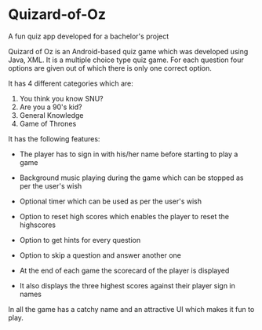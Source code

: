 # Quizard-of-Oz
A fun quiz app developed for a bachelor's project

Quizard of Oz is an Android-based quiz game which was developed
using Java, XML. It is a multiple choice type quiz game. For each question
four options are given out of which there is only one correct option.

It has 4 different categories which are: 
1. You think you know SNU?
2. Are you a 90's kid?
3. General Knowledge
4. Game of Thrones

It has the following features:

- The player has to sign in with his/her name before starting to play a game

- Background music playing during the game which can be stopped as per the user's wish

- Optional timer which can be used as per the user's wish

- Option to reset high scores which enables the player to reset the highscores

- Option to get hints for every question

- Option to skip a question and answer another one

- At the end of each game the scorecard of the player is displayed

- It also displays the three highest scores against their player sign in names

In all the game has a catchy name and an attractive UI which makes it fun to play.



